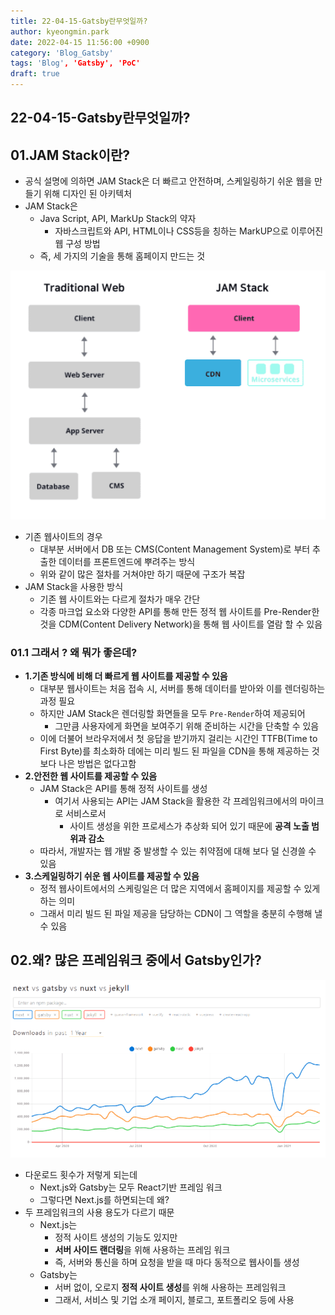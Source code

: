 ```yaml
---
title: 22-04-15-Gatsby란무엇일까?
author: kyeongmin.park
date: 2022-04-15 11:56:00 +0900
category: 'Blog_Gatsby'
tags: 'Blog', 'Gatsby', 'PoC'
draft: true
---
```


## 22-04-15-Gatsby란무엇일까?

## 01.JAM Stack이란?

- 공식 설명에 의하면 JAM Stack은 더 빠르고 안전하며, 스케일링하기 쉬운 웹을 만들기 위해 디자인 된 아키텍처
- JAM Stack은
  - Java Script, API, MarkUp Stack의 약자
    - 자바스크립트와 API, HTML이나 CSS등을 칭하는 MarkUP으로 이루어진 웹 구성 방법
  - 즉, 세 가지의 기술을 통해 홈페이지 만드는 것

![image-20220415120047886](../../assets/img/post/22-04-15-React기반Gatsby블로그개발하기.assets/image-20220415120047886.png)

- 기존 웹사이트의 경우
  - 대부분 서버에서 DB 또는 CMS(Content Management System)로 부터 추출한 데이터를 프론트엔드에 뿌려주는 방식
  - 위와 같이 많은 절차를 거쳐야만 하기 때문에 구조가 복잡
- JAM Stack을 사용한 방식
  - 기존 웹 사이트와는 다르게 절차가 매우 간단
  - 각종 마크업 요소와 다양한 API를 통해 만든 정적 웹 사이트를 Pre-Render한 것을 CDM(Content Delivery Network)을 통해 웹 사이트를 열람 할 수 있음

### 01.1 그래서 ? 왜 뭐가 좋은데?

- **1.기존 방식에 비해 더 빠르게 웹 사이트를 제공할 수 있음**
  - 대부분 웹사이트는 처음 접속 시, 서버를 통해 데이터를 받아와 이를 렌더링하는 과정 필요
  - 하지만 JAM Stack은 렌더링할 화면들을 모두 `Pre-Render`하여 제공되어 
    - 그만큼 사용자에게 화면을 보여주기 위해 준비하는 시간을 단축할 수 있음
  - 이에 더불어 브라우저에서 첫 응답을 받기까지 걸리는 시간인 TTFB(Time to First Byte)를 최소화하 데에는 미리 빌드 된 파일을 CDN을 통해 제공하는 것보다 나은 방법은 없다고함
- **2.안전한 웹 사이트를 제공할 수 있음**
  - JAM Stack은 API를 통해 정적 사이트를 생성
    - 여기서 사용되는 API는 JAM Stack을 활용한 각 프레임워크에서의 마이크로 서비스로서
      - 사이트 생성을 위한 프로세스가 추상화 되어 있기 때문에 **공격 노출 범위과 감소**
  - 따라서, 개발자는 웹 개발 중 발생할 수 있는 취약점에 대해 보다 덜 신경쓸 수 있음
- **3.스케일링하기 쉬운 웹 사이트를 제공할 수 있음**
  - 정적 웹사이트에서의 스케링일은 더 많은 지역에서 홈페이지를 제공할 수 있게 하는 의미
  - 그래서 미리 빌드 된 파일 제공을 담당하는 CDN이 그 역할을 충분히 수행해 낼 수 있음

## 02.왜? 많은 프레임워크 중에서 Gatsby인가?

![image-20220415121136494](../../assets/img/post/22-04-15-React기반Gatsby블로그개발하기.assets/image-20220415121136494.png)

- 다운로드 횟수가 저렇게 되는데
  - Next.js와 Gatsby는 모두 React기반 프레임 워크
  - 그렇다면 Next.js를 하면되는데 왜?
- 두 프레임워크의 사용 용도가 다르기 때문
  - Next.js는
    - 정적 사이트 생성의 기능도 있지만
    - **서버 사이드 랜더링**을 위해 사용하는 프레임 워크
    - 즉, 서버와 통신을 하며 요청을 받을 때 마다 동적으로 웹사이틀 생성
  - Gatsby는 
    - 서버 없이, 오로지 **정적 사이트 생성**를 위해 사용하는 프레임워크
    - 그래서, 서비스 및 기업 소개 페이지, 블로그, 포트폴리오 등에 사용

